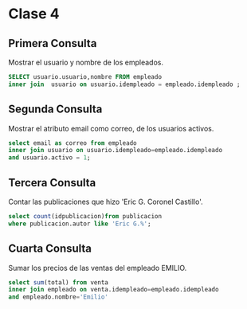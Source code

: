 # Clase 4
## Primera Consulta ##
Mostrar el usuario y nombre de los empleados.
```sql
SELECT usuario.usuario,nombre FROM empleado
inner join  usuario on usuario.idempleado = empleado.idempleado ;
```
## Segunda Consulta ##
Mostrar el atributo email como correo, de los usuarios activos.
```sql
select email as correo from empleado
inner join usuario on usuario.idempleado=empleado.idempleado
and usuario.activo = 1;
```
## Tercera Consulta ##
Contar las publicaciones que hizo 'Eric G. Coronel Castillo'.
```sql
select count(idpublicacion)from publicacion
where publicacion.autor like 'Eric G.%';
```
## Cuarta Consulta ##
Sumar los precios de las ventas del empleado EMILIO.
```sql
select sum(total) from venta
inner join empleado on venta.idempleado=empleado.idempleado
and empleado.nombre='Emilio'
```

